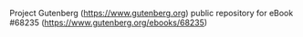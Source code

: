 Project Gutenberg (https://www.gutenberg.org) public repository for
eBook #68235 (https://www.gutenberg.org/ebooks/68235)
